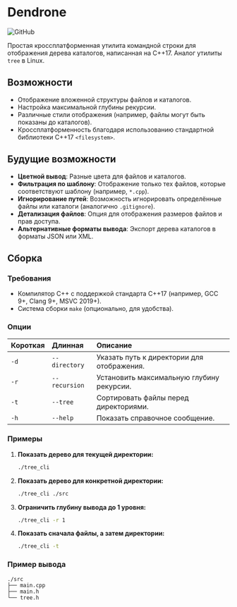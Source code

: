 # Dendrone

![GitHub](https://img.shields.io/github/license/d1sxrder3d/Dendron)


Простая кроссплатформенная утилита командной строки для отображения дерева каталогов, написанная на C++17. Аналог утилиты `tree` в Linux.

## Возможности

- Отображение вложенной структуры файлов и каталогов.
- Настройка максимальной глубины рекурсии.
- Различные стили отображения (например, файлы могут быть показаны до каталогов).
- Кроссплатформенность благодаря использованию стандартной библиотеки C++17 `<filesystem>`.

## Будущие возможности

- **Цветной вывод**: Разные цвета для файлов и каталогов.
- **Фильтрация по шаблону**: Отображение только тех файлов, которые соответствуют шаблону (например, `*.cpp`).
- **Игнорирование путей**: Возможность игнорировать определённые файлы или каталоги (аналогично `.gitignore`).
- **Детализация файлов**: Опция для отображения размеров файлов и прав доступа.
- **Альтернативные форматы вывода**: Экспорт дерева каталогов в форматы JSON или XML.

## Сборка

### Требования

- Компилятор C++ с поддержкой стандарта C++17 (например, GCC 9+, Clang 9+, MSVC 2019+).
- Система сборки `make` (опционально, для удобства).

<!-- ### Инструкции по сборке

1.  Клонируйте репозиторий:
    ```bash
    git clone https://github.com/YOUR_USERNAME/treeCLI.git
    cd treeCLI
    ```

2.  Скомпилируйте проект. Вы можете сделать это вручную:
    ```bash
    g++ -std=c++17 -Wall -Wextra -pedantic src/main.cpp src/tree.cpp -o tree_cli
    ``` -->
<!-- 
## Использование

Запустите исполняемый файл, указав путь к директории. Если путь не указан, будет использована текущая директория.

```
./tree_cli [путь] [опции]
``` -->

### Опции

| Короткая | Длинная        | Описание                                           |
| :-------- | :------------- | :------------------------------------------------- |
| `-d`      | `--directory`  | Указать путь к директории для отображения.         |
| `-r`      | `--recursion`  | Установить максимальную глубину рекурсии.          |
| `-t`      | `--tree`       | Сортировать файлы перед директориями.              |
| `-h`      | `--help`       | Показать справочное сообщение.                     |

### Примеры

1.  **Показать дерево для текущей директории:**
    ```bash
    ./tree_cli
    ```

2.  **Показать дерево для конкретной директории:**
    ```bash
    ./tree_cli ./src
    ```

3.  **Ограничить глубину вывода до 1 уровня:**
    ```bash
    ./tree_cli -r 1
    ```

4.  **Показать сначала файлы, а затем директории:**
    ```bash
    ./tree_cli -t
    ```

### Пример вывода

```
./src
├── main.cpp
├── main.h
└── tree.h
```

